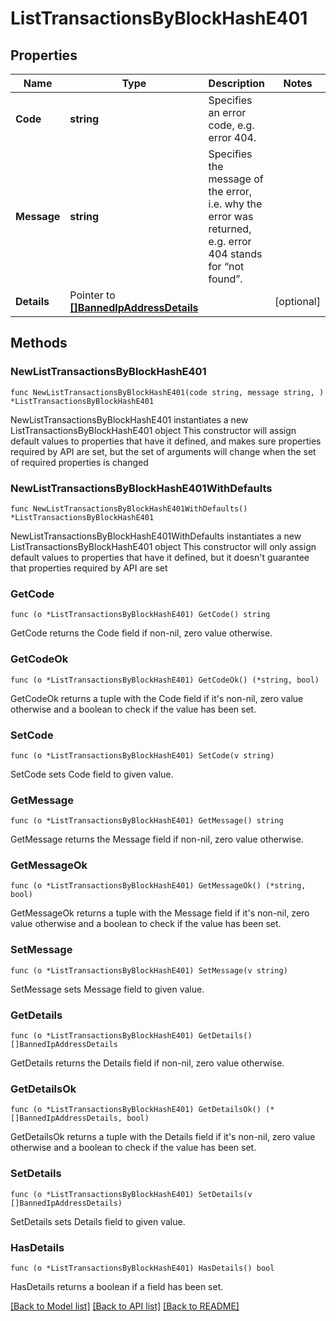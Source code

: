 # ListTransactionsByBlockHashE401

## Properties

Name | Type | Description | Notes
------------ | ------------- | ------------- | -------------
**Code** | **string** | Specifies an error code, e.g. error 404. | 
**Message** | **string** | Specifies the message of the error, i.e. why the error was returned, e.g. error 404 stands for “not found”. | 
**Details** | Pointer to [**[]BannedIpAddressDetails**](BannedIpAddressDetails.md) |  | [optional] 

## Methods

### NewListTransactionsByBlockHashE401

`func NewListTransactionsByBlockHashE401(code string, message string, ) *ListTransactionsByBlockHashE401`

NewListTransactionsByBlockHashE401 instantiates a new ListTransactionsByBlockHashE401 object
This constructor will assign default values to properties that have it defined,
and makes sure properties required by API are set, but the set of arguments
will change when the set of required properties is changed

### NewListTransactionsByBlockHashE401WithDefaults

`func NewListTransactionsByBlockHashE401WithDefaults() *ListTransactionsByBlockHashE401`

NewListTransactionsByBlockHashE401WithDefaults instantiates a new ListTransactionsByBlockHashE401 object
This constructor will only assign default values to properties that have it defined,
but it doesn't guarantee that properties required by API are set

### GetCode

`func (o *ListTransactionsByBlockHashE401) GetCode() string`

GetCode returns the Code field if non-nil, zero value otherwise.

### GetCodeOk

`func (o *ListTransactionsByBlockHashE401) GetCodeOk() (*string, bool)`

GetCodeOk returns a tuple with the Code field if it's non-nil, zero value otherwise
and a boolean to check if the value has been set.

### SetCode

`func (o *ListTransactionsByBlockHashE401) SetCode(v string)`

SetCode sets Code field to given value.


### GetMessage

`func (o *ListTransactionsByBlockHashE401) GetMessage() string`

GetMessage returns the Message field if non-nil, zero value otherwise.

### GetMessageOk

`func (o *ListTransactionsByBlockHashE401) GetMessageOk() (*string, bool)`

GetMessageOk returns a tuple with the Message field if it's non-nil, zero value otherwise
and a boolean to check if the value has been set.

### SetMessage

`func (o *ListTransactionsByBlockHashE401) SetMessage(v string)`

SetMessage sets Message field to given value.


### GetDetails

`func (o *ListTransactionsByBlockHashE401) GetDetails() []BannedIpAddressDetails`

GetDetails returns the Details field if non-nil, zero value otherwise.

### GetDetailsOk

`func (o *ListTransactionsByBlockHashE401) GetDetailsOk() (*[]BannedIpAddressDetails, bool)`

GetDetailsOk returns a tuple with the Details field if it's non-nil, zero value otherwise
and a boolean to check if the value has been set.

### SetDetails

`func (o *ListTransactionsByBlockHashE401) SetDetails(v []BannedIpAddressDetails)`

SetDetails sets Details field to given value.

### HasDetails

`func (o *ListTransactionsByBlockHashE401) HasDetails() bool`

HasDetails returns a boolean if a field has been set.


[[Back to Model list]](../README.md#documentation-for-models) [[Back to API list]](../README.md#documentation-for-api-endpoints) [[Back to README]](../README.md)


